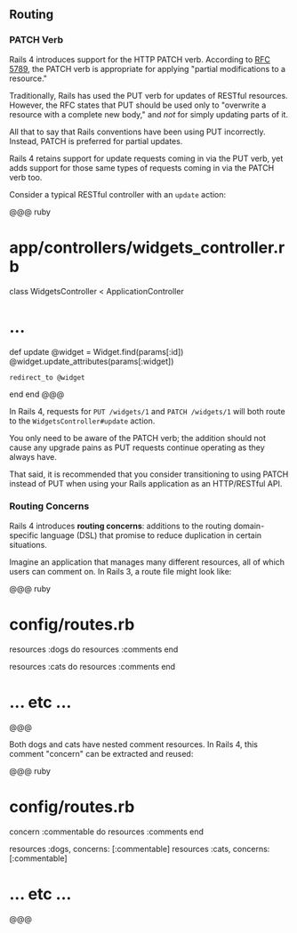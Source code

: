 ## Routing

### <a id="patch-verb"></a>PATCH Verb

Rails 4 introduces support for the HTTP PATCH verb. According to [RFC
5789](http://tools.ietf.org/html/rfc5789), the PATCH verb is appropriate
for applying "partial modifications to a resource."

Traditionally, Rails has used the PUT verb for updates of RESTful resources.
However, the RFC states that PUT should be used only to "overwrite a resource
with a complete new body," and *not* for simply updating parts of it.

All that to say that Rails conventions have been using PUT incorrectly.
Instead, PATCH is preferred for partial updates.

Rails 4 retains support for update requests coming in via the PUT verb, yet
adds support for those same types of requests coming in via the PATCH verb too.

Consider a typical RESTful controller with an `update` action:

@@@ ruby
# app/controllers/widgets_controller.rb
class WidgetsController < ApplicationController
  # ...

  def update
    @widget = Widget.find(params[:id])
    @widget.update_attributes(params[:widget])

    redirect_to @widget
  end
end
@@@

In Rails 4, requests for `PUT /widgets/1` and `PATCH /widgets/1` will both
route to the `WidgetsController#update` action.

You only need to be aware of the PATCH verb; the addition should not cause any
upgrade pains as PUT requests continue operating as they always have.

That said, it is recommended that you consider transitioning to using PATCH
instead of PUT when using your Rails application as an HTTP/RESTful API.

### <a id="routing-concerns"></a>Routing Concerns

Rails 4 introduces **routing concerns**: additions to the routing
domain-specific language (DSL) that promise to reduce duplication in certain
situations.

Imagine an application that manages many different resources, all of which
users can comment on. In Rails 3, a route file might look like:

@@@ ruby
# config/routes.rb
resources :dogs do
  resources :comments
end

resources :cats do
  resources :comments
end

# ... etc ...
@@@

Both dogs and cats have nested comment resources. In Rails 4, this comment
"concern" can be extracted and reused:

@@@ ruby
# config/routes.rb
concern :commentable do
  resources :comments
end

resources :dogs, concerns: [:commentable]
resources :cats, concerns: [:commentable]
# ... etc ...
@@@

<!-- TODO: Talk about #call-able concerns -->
